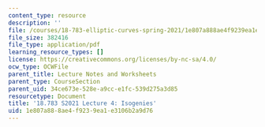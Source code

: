 ```yaml
---
content_type: resource
description: ''
file: /courses/18-783-elliptic-curves-spring-2021/1e807a888ae4f9239ea1e3106b2a9d76_MIT18_783S21_Slides4.pdf
file_size: 382416
file_type: application/pdf
learning_resource_types: []
license: https://creativecommons.org/licenses/by-nc-sa/4.0/
ocw_type: OCWFile
parent_title: Lecture Notes and Worksheets
parent_type: CourseSection
parent_uid: 34ce673e-528e-a9cc-e1fc-539d275a3d85
resourcetype: Document
title: '18.783 S2021 Lecture 4: Isogenies'
uid: 1e807a88-8ae4-f923-9ea1-e3106b2a9d76
---
```

